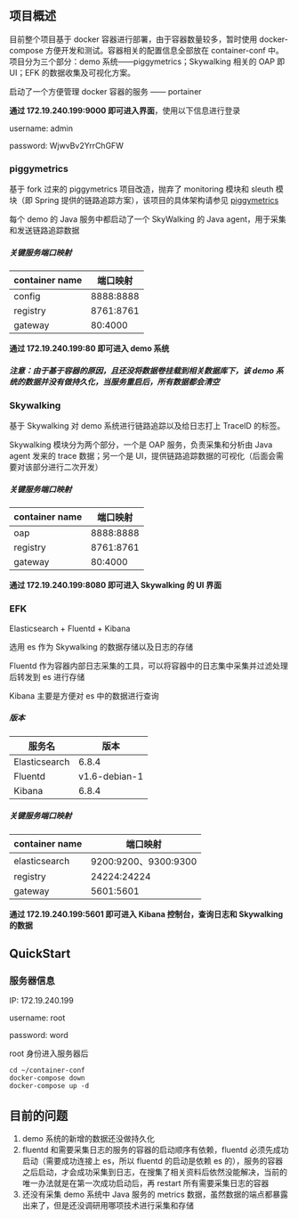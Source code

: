 ## 项目概述

目前整个项目基于 docker 容器进行部署，由于容器数量较多，暂时使用 docker-compose 方便开发和测试。容器相关的配置信息全部放在 container-conf 中。项目分为三个部分：demo 系统——piggymetrics；Skywalking 相关的 OAP 即 UI；EFK 的数据收集及可视化方案。

启动了一个方便管理 docker 容器的服务 —— portainer

**通过 172.19.240.199:9000 即可进入界面**，使用以下信息进行登录

username: admin

password: WjwvBv2YrrChGFW

### piggymetrics

基于 fork 过来的 piggymetrics 项目改造，抛弃了 monitoring 模块和 sleuth 模块（即 Spring 提供的链路追踪方案），该项目的具体架构请参见 [piggymetrics](https://github.com/NJUPiggy/piggymetrics)

每个 demo 的 Java 服务中都启动了一个 SkyWalking 的 Java agent，用于采集和发送链路追踪数据

##### 关键服务端口映射

| container name | 端口映射  |
| -------------- | --------- |
| config         | 8888:8888 |
| registry       | 8761:8761 |
| gateway        | 80:4000   |

**通过 172.19.240.199:80 即可进入 demo 系统**

##### 注意：由于基于容器的原因，且还没将数据卷挂载到相关数据库下，该 demo 系统的数据并没有做持久化，当服务重启后，所有数据都会清空

### Skywalking

基于 Skywalking 对 demo 系统进行链路追踪以及给日志打上 TraceID 的标签。

Skywalking 模块分为两个部分，一个是 OAP 服务，负责采集和分析由 Java agent 发来的 trace 数据；另一个是 UI，提供链路追踪数据的可视化（后面会需要对该部分进行二次开发）

##### 关键服务端口映射

| container name | 端口映射  |
| -------------- | --------- |
| oap            | 8888:8888 |
| registry       | 8761:8761 |
| gateway        | 80:4000   |

**通过 172.19.240.199:8080 即可进入 Skywalking 的 UI 界面**

### EFK

Elasticsearch + Fluentd + Kibana

选用 es 作为 Skywalking 的数据存储以及日志的存储

Fluentd 作为容器内部日志采集的工具，可以将容器中的日志集中采集并过滤处理后转发到 es 进行存储

Kibana 主要是方便对 es 中的数据进行查询

##### 版本

| 服务名        | 版本          |
| ------------- | ------------- |
| Elasticsearch | 6.8.4         |
| Fluentd       | v1.6-debian-1 |
| Kibana        | 6.8.4         |

##### 关键服务端口映射

| container name | 端口映射             |
| -------------- | -------------------- |
| elasticsearch  | 9200:9200、9300:9300 |
| registry       | 24224:24224          |
| gateway        | 5601:5601            |

**通过 172.19.240.199:5601 即可进入 Kibana 控制台，查询日志和 Skywalking 的数据**

## QuickStart

### 服务器信息

IP: 172.19.240.199

username: root

password: word

root 身份进入服务器后

```shell
cd ~/container-conf
docker-compose down
docker-compose up -d
```

## 目前的问题

1.  demo 系统的新增的数据还没做持久化
2.  fluentd 和需要采集日志的服务的容器的启动顺序有依赖，fluentd 必须先成功启动（需要成功连接上 es，所以 fluentd 的启动是依赖 es 的），服务的容器之后启动，才会成功采集到日志，在搜集了相关资料后依然没能解决，当前的唯一办法就是在第一次成功启动后，再 restart 所有需要采集日志的容器
3.  还没有采集 demo 系统中 Java 服务的 metrics 数据，虽然数据的端点都暴露出来了，但是还没调研用哪项技术进行采集和存储